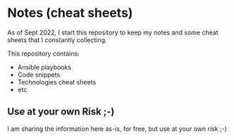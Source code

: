 # Notes (cheat sheets)
As of Sept 2022, I start this repository to keep my notes and some cheat sheets that I constantly collecting. 

This repository contains:
- Ansible playbooks
- Code snippets
- Technologies cheat sheets
- etc

## Use at your own Risk ;-)
I am sharing the information here as-is, for free, but use at your own risk ;-)

